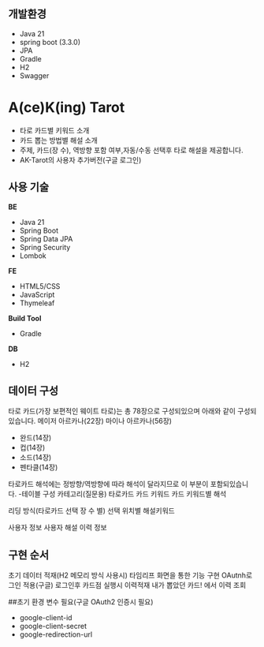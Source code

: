 ## 개발환경
- Java 21
- spring boot (3.3.0)
- JPA
- Gradle
- H2
- Swagger

# A(ce)K(ing) Tarot
- 타로 카드별 키워드 소개
- 카드 뽑는 방법별 해설 소개
- 주제, 카드(장 수), 역방향 포함 여부,자동/수동 선택후 타로 해설을 제공합니다.
- AK-Tarot의 사용자 추가버전(구글 로그인)

## 사용 기술
<b>BE</b>
- Java 21
- Spring Boot
- Spring Data JPA
- Spring Security
- Lombok

<b>FE</b>
- HTML5/CSS
- JavaScript
- Thymeleaf

<b>Build Tool</b>
- Gradle

<b>DB</b>
- H2

## 데이터 구성
타로 카드(가장 보편적인 웨이트 타로)는 총 78장으로 구성되있으며 아래와 같이 구성되있습니다.
메이저 아르카나(22장)
마이나 아르카나(56장)
- 완드(14장)
- 컵(14장)
- 소드(14장)
- 펜타클(14장)

타로카드 해석에는 정방향/역방향에 따라 해석이 달라지므로 이 부분이 포함되있습니다.
-테이블 구성
카테고리(질문용)
타로카드
카드 키워드
카드 키워드별 해석

리딩 방식(타로카드 선택 장 수 별)
선택 위치별 해설키워드

사용자 정보
사용자 해설 이력 정보

## 구현 순서
초기 데이터 적재(H2 메모리 방식 사용시)
타임리프 화면을 통한 기능 구현
OAutnh로그인 적용(구글)
로그인후 카드점 실행시 이력적재
내가 뽑았던 카드! 에서 이력 조회

##초기 환경 변수 필요(구글 OAuth2 인증시 필요)
- google-client-id
- google-client-secret
- google-redirection-url